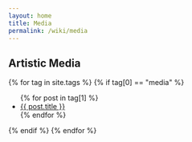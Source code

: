 ```yaml
---
layout: home
title: Media
permalink: /wiki/media
---
```


## Artistic Media

{% for tag in site.tags %}
{% if tag[0] == "media" %}
  <ul>
    {% for post in tag[1] %}
      <li><a href="{{ post.url }}">{{ post.title }}</a></li>
    {% endfor %}
  </ul>
  {% endif %}
{% endfor %}